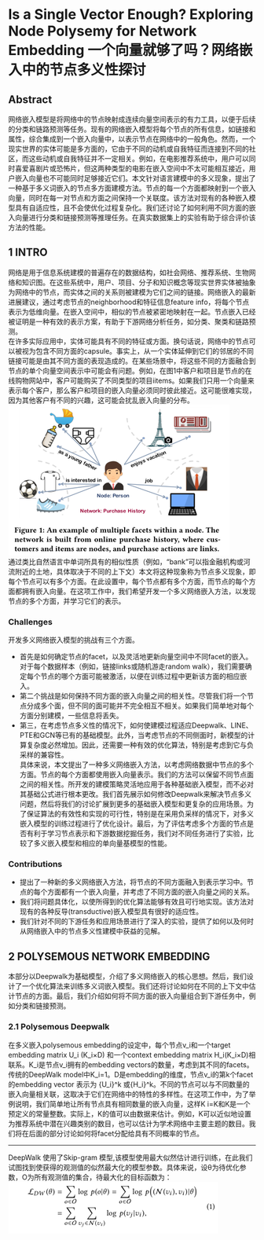 # Is a Single Vector Enough? Exploring Node Polysemy for Network Embedding 一个向量就够了吗？网络嵌入中的节点多义性探讨
## Abstract  
网络嵌入模型是将网络中的节点映射成连续向量空间表示的有力工具，以便于后续的分类和链路预测等任务。现有的网络嵌入模型将每个节点的所有信息，如链接和属性，综合集成到一个嵌入向量中，以表示节点在网络中的一般角色。然而，一个现实世界的实体可能是多方面的，它由于不同的动机或自我特征而连接到不同的社区，而这些动机或自我特征并不一定相关。例如，在电影推荐系统中，用户可以同时喜爱喜剧片或恐怖片，但这两种类型的电影在嵌入空间中不太可能相互接近，用户嵌入向量也不可能同时足够接近它们。本文针对语言建模中的多义现象，提出了一种基于多义词嵌入的节点多方面建模方法。节点的每一个方面都映射到一个嵌入向量，同时在每一对节点和方面之间保持一个关联度。该方法对现有的各种嵌入模型具有自适应性，且不会使优化过程复杂化。我们还讨论了如何利用不同方面的嵌入向量进行分类和链接预测等推理任务。在真实数据集上的实验有助于综合评价该方法的性能。  

## 1 INTRO
网络是用于信息系统建模的普遍存在的数据结构，如社会网络、推荐系统、生物网络和知识图。在这些系统中，用户、项目、分子和知识概念等现实世界实体被抽象为网络中的节点，而实体之间的关系则被建模为它们之间的链接。网络嵌入的最新进展建议，通过考虑节点的neighborhood和特征信息feature info，将每个节点表示为低维向量。在嵌入空间中，相似的节点被紧密地映射在一起。节点嵌入已经被证明是一种有效的表示方案，有助于下游网络分析任务，如分类、聚类和链路预测。  
在许多实际应用中，实体可能具有不同的特征或方面。换句话说，网络中的节点可以被视为包含不同方面的capsule。事实上，从一个实体延伸到它们的邻居的不同链接可能是由其不同方面的表现造成的。在某些场景中，将这些不同的方面融合到节点的单个向量空间表示中可能会有问题。例如，在图1中客户和项目是节点的在线购物网站中，客户可能购买了不同类型的项目iitems。如果我们只用一个向量来表示每个客户，那么客户和项目的嵌入向量必须同时彼此接近。这可能很难实现，因为其他客户有不同的兴趣，这可能会扰乱嵌入向量的分布。  
![img](https://github.com/Kittyuzu1207/Share/blob/master/img/0426pic1.png)  
通过类比自然语言中单词所具有的相似性质（例如，“bank”可以指金融机构或河流附近的土地，具体取决于不同的上下文）本文将这种现象称为节点多义现象，即每个节点可以有多个方面。在此设置中，每个节点都有多个方面，而节点的每个方面都拥有嵌入向量。在这项工作中，我们希望开发一个多义网络嵌入方法，以发现节点的多个方面，并学习它们的表示。  
### Challenges
开发多义网络嵌入模型的挑战有三个方面。
- 首先是如何确定节点的facet，以及灵活地更新向量空间中不同facet的嵌入。对于每个数据样本（例如，链接links或随机游走random walk），我们需要确定每个节点的哪个方面可能被激活，以便在训练过程中更新该方面的相应嵌入。
- 第二个挑战是如何保持不同方面的嵌入向量之间的相关性。尽管我们将一个节点分成多个面，但不同的面可能并不完全相互不相关。如果我们简单地对每个方面分别建模，一些信息将丢失。
- 第三，在考虑节点多义性的情况下，如何使建模过程适应Deepwalk、LINE、PTE和GCN等已有的基础模型。此外，当考虑节点的不同侧面时，新模型的计算复杂度必然增加。因此，还需要一种有效的优化算法，特别是考虑到它与负采样的兼容性。  
具体来说，本文提出了一种多义网络嵌入方法，以考虑网络数据中节点的多个方面。节点的每个方面都使用嵌入向量表示。我们的方法可以保留不同节点面之间的相关性。所开发的建模策略灵活地应用于各种基础嵌入模型，而不必对其基础公式进行根本更改。我们首先展示如何修改Deepwalk来解决节点多义问题，然后将我们的讨论扩展到更多的基础嵌入模型和更复杂的应用场景。为了保证算法的有效性和实现的可行性，特别是在采用负采样的情况下，对多义嵌入模型的训练过程进行了优化设计。最后，为了评估考虑多个方面的节点是否有利于学习节点表示和下游数据挖掘任务，我们对不同任务进行了实验，比较了多义嵌入模型和相应的单向量基模型的性能。  
### Contributions
- 提出了一种新的多义网络嵌入方法，将节点的不同方面融入到表示学习中。节点的每个方面都有一个嵌入向量，并考虑了不同方面的嵌入向量之间的关系。  
- 我们将问题具体化，以使所得到的优化算法能够有效且可行地实现。该方法对现有的各种反导(transductive)嵌入模型具有很好的适应性。
- 我们针对不同的下游任务和应用场景进行了深入的实验，提供了如何以及何时从网络嵌入中的节点多义性建模中获益的见解。

## 2 POLYSEMOUS NETWORK EMBEDDING
本部分以Deepwalk为基础模型，介绍了多义网络嵌入的核心思想。然后，我们设计了一个优化算法来训练多义词嵌入模型。我们还将讨论如何在不同的上下文中估计节点的方面。最后，我们介绍如何将不同方面的嵌入向量组合到下游任务中，例如分类和链接预测。
### 2.1 Polysemous Deepwalk
在多义嵌入polysemous embedding的设定中，每个节点v_i和一个target embedding matrix U_i (K_i×D) 和一个context embedding matrix H_i(K_i×D)相联系。K_i是节点v_i拥有的embedding vectors的数量，考虑到其不同的facets。传统的DeepWalk model中K_i=1。D是embedding的维度，节点v_i的第k个facet的embedding vector 表示为 {U_i}^k 或{H_i}^k。不同的节点可以与不同数量的嵌入向量相关联，这取决于它们在网络中的特性的多样性。在这项工作中，为了举例说明，我们简单地让所有节点具有相同数量的嵌入向量，这样K i=K和K是一个预定义的常量整数。实际上，K的值可以由数据来估计。例如，K可以近似地设置为推荐系统中潜在兴趣类别的数目，也可以估计为学术网络中主要主题的数目。我们将在后面的部分讨论如何将facet分配给具有不同概率的节点。  
***
DeepWalk 使用了Skip-gram 模型,该模型使用最大似然估计进行训练，在此我们试图找到使获得的观测值的似然最大化的模型参数。具体来说，设θ为待优化参数，O为所有观测值的集合，待最大化的目标函数为：  
![img](https://github.com/Kittyuzu1207/Share/blob/master/img/04262.png)   




